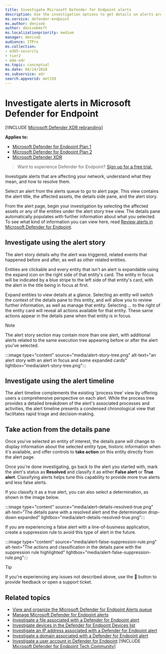 ```yaml
---
title: Investigate Microsoft Defender for Endpoint alerts
description: Use the investigation options to get details on alerts are affecting your network, what they mean, and how to resolve them.
ms.service: defender-endpoint
ms.author: deniseb
author: denisebmsft
ms.localizationpriority: medium
manager: deniseb
audience: ITPro
ms.collection: 
- m365-security
- tier2
- mde-edr
ms.topic: conceptual
ms.date: 04/24/2018
ms.subservice: edr
search.appverid: met150
---
```


# Investigate alerts in Microsoft Defender for Endpoint

[!INCLUDE [Microsoft Defender XDR rebranding](../includes/microsoft-defender.md)]

**Applies to:**
- [Microsoft Defender for Endpoint Plan 1](microsoft-defender-endpoint.md)
- [Microsoft Defender for Endpoint Plan 2](microsoft-defender-endpoint.md)
- [Microsoft Defender XDR](/defender-xdr)

> Want to experience Defender for Endpoint? [Sign up for a free trial.](https://go.microsoft.com/fwlink/p/?linkid=2225630&clcid=0x409&culture=en-us&country=us)

Investigate alerts that are affecting your network, understand what they mean, and how to resolve them.

Select an alert from the alerts queue to go to alert page. This view contains the alert title, the affected assets, the details side pane, and the alert story.

From the alert page, begin your investigation by selecting the affected assets or any of the entities under the alert story tree view. The details pane automatically populates with further information about what you selected. To see what kind of information you can view here, read [Review alerts in Microsoft Defender for Endpoint](review-alerts.md).

## Investigate using the alert story

The alert story details why the alert was triggered, related events that happened before and after, as well as other related entities.

Entities are clickable and every entity that isn't an alert is expandable using the expand icon on the right side of that entity's card. The entity in focus will be indicated by a blue stripe to the left side of that entity's card, with the alert in the title being in focus at first.

Expand entities to view details at a glance. Selecting an entity will switch the context of the details pane to this entity, and will allow you to review further information, as well as manage that entity. Selecting *...* to the right of the entity card will reveal all actions available for that entity. These same actions appear in the details pane when that entity is in focus.

> [!NOTE]
> The alert story section may contain more than one alert, with additional alerts related to the same execution tree appearing before or after the alert you've selected.

:::image type="content" source="media/alert-story-tree.png" alt-text="an alert story with an alert in focus and some expanded cards" lightbox="media/alert-story-tree.png":::

## Investigate using the alert timeline

The alert timeline complements the existing 'process tree' view by offering users a comprehensive perspective on each alert. While the process tree provides a detailed breakdown of the alert's associated processes and activities, the alert timeline presents a condensed chronological view that facilitates rapid triage and decision-making.

## Take action from the details pane

Once you've selected an entity of interest, the details pane will change to display information about the selected entity type, historic information when it's available, and offer controls to **take action** on this entity directly from the alert page.

Once you're done investigating, go back to the alert you started with, mark the alert's status as **Resolved** and classify it as either **False alert** or **True alert**. Classifying alerts helps tune this capability to provide more true alerts and less false alerts.

If you classify it as a true alert, you can also select a determination, as shown in the image below.

:::image type="content" source="media/alert-details-resolved-true.png" alt-text="The details pane with a resolved alert and the determination drop-down expanded" lightbox="media/alert-details-resolved-true.png":::

If you are experiencing a false alert with a line-of-business application, create a suppression rule to avoid this type of alert in the future.

:::image type="content" source="media/alert-false-suppression-rule.png" alt-text="The actions and classification in the details pane with the suppression rule highlighted" lightbox="media/alert-false-suppression-rule.png":::

> [!TIP]
> If you're experiencing any issues not described above, use the 🙂 button to provide feedback or open a support ticket.

## Related topics

- [View and organize the Microsoft Defender for Endpoint Alerts queue](alerts-queue.md)
- [Manage Microsoft Defender for Endpoint alerts](manage-alerts.md)
- [Investigate a file associated with a Defender for Endpoint alert](investigate-files.md)
- [Investigate devices in the Defender for Endpoint Devices list](investigate-machines.md)
- [Investigate an IP address associated with a Defender for Endpoint alert](investigate-ip.md)
- [Investigate a domain associated with a Defender for Endpoint alert](investigate-domain.md)
- [Investigate a user account in Defender for Endpoint](investigate-user.md)
[!INCLUDE [Microsoft Defender for Endpoint Tech Community](../includes/defender-mde-techcommunity.md)]
